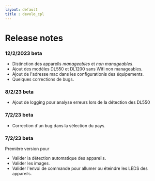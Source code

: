 ```yaml
---
layout: default
title : devolo_cpl
---
```

# Release notes

### 12/2/2023 beta
+ Distinction des appareils *manageables* et *non manageables*.
+ Ajout des modèles DL550 et DL1200 sans Wifi non manageables.
+ Ajout de l'adresse mac dans les configurationis des équipements.
+ Quelques corrections de bugs.

### 8/2/23 beta
+ Ajout de logging pour analyse erreurs lors de la détection des DL550

### 7/2/23 beta
+ Correction d'un bug dans la sélection du pays.

### 7/2/23 beta
Première version pour
+ Valider la détection automatique des appareils.
+ Valider les images.
+ Valider l'envoi de commande pour allumer ou éteindre les LEDS des appareils.
